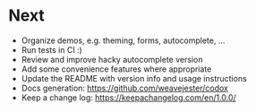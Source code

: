 # Next

* Organize demos, e.g. theming, forms, autocomplete, ...
* Run tests in CI :)
* Review and improve hacky autocomplete version
* Add some convenience features where appropriate
* Update the README with version info and usage instructions
* Docs generation: https://github.com/weavejester/codox
* Keep a change log: https://keepachangelog.com/en/1.0.0/

